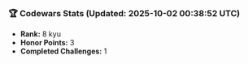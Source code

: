 ### 🏆 Codewars Stats (Updated: 2025-10-02 00:38:52 UTC)

- **Rank:** 8 kyu
- **Honor Points:** 3
- **Completed Challenges:** 1
